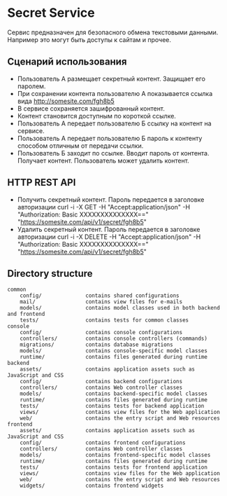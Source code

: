 # Secret Service

Сервис предназначен для безопасного обмена текстовыми данными. Например это могут быть доступы к сайтам и прочее.

## Сценарий использования

- Пользователь А размещает секретный контент. Защищает его паролем.
- При сохранении контента пользователю А показывается ссылка вида http://somesite.com/fgh8b5 
- В сервисе сохраняется зашифрованный контент.
- Контент становится доступным по короткой ссылке.
- Пользователь А передает пользователю Б ссылку на контент на сервисе. 
- Пользователь А передает пользователю Б пароль к контенту способом отличным от передачи ссылки.
- Пользователь Б заходит по ссылке. Вводит пароль от контента. Получает контент. Пользователь может удалить контент.

## HTTP REST API
- Получить секретный контент. Пароль передается в заголовке авторизации curl -i -X GET -H "Accept:application/json" -H "Authorization: Basic XXXXXXXXXXXXXX==" "https://somesite.com/api/v1/secret/fgh8b5"
- Удалить секретный контент. Пароль передается в заголовке авторизации curl -i -X DELETE -H "Accept:application/json" -H "Authorization: Basic XXXXXXXXXXXXXX==" "https://somesite.com/api/v1/secret/fgh8b5"

## Directory structure

```
common
    config/              contains shared configurations
    mail/                contains view files for e-mails
    models/              contains model classes used in both backend and frontend
    tests/               contains tests for common classes    
console
    config/              contains console configurations
    controllers/         contains console controllers (commands)
    migrations/          contains database migrations
    models/              contains console-specific model classes
    runtime/             contains files generated during runtime
backend
    assets/              contains application assets such as JavaScript and CSS
    config/              contains backend configurations
    controllers/         contains Web controller classes
    models/              contains backend-specific model classes
    runtime/             contains files generated during runtime
    tests/               contains tests for backend application    
    views/               contains view files for the Web application
    web/                 contains the entry script and Web resources
frontend
    assets/              contains application assets such as JavaScript and CSS
    config/              contains frontend configurations
    controllers/         contains Web controller classes
    models/              contains frontend-specific model classes
    runtime/             contains files generated during runtime
    tests/               contains tests for frontend application
    views/               contains view files for the Web application
    web/                 contains the entry script and Web resources
    widgets/             contains frontend widgets
```
